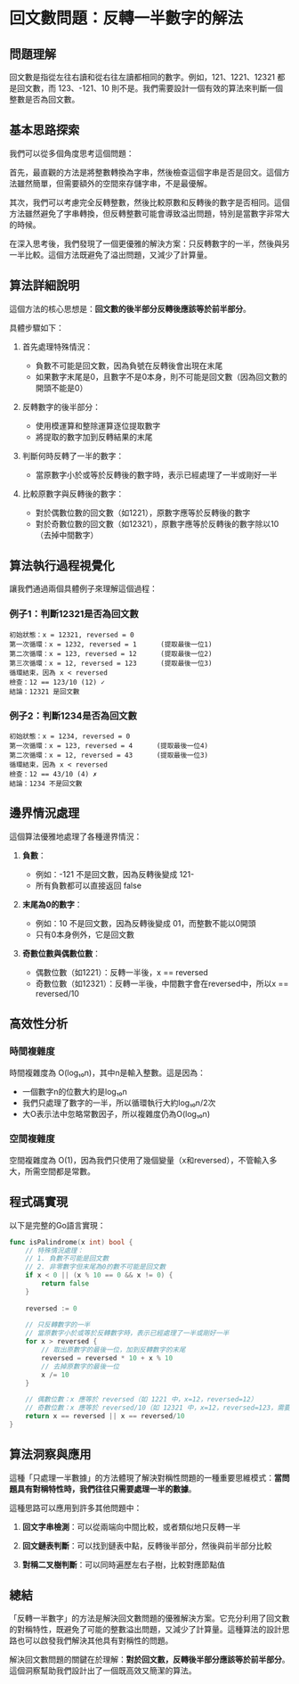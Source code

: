 # 回文數問題：反轉一半數字的解法

## 問題理解

回文數是指從左往右讀和從右往左讀都相同的數字。例如，121、1221、12321 都是回文數，而 123、-121、10 則不是。我們需要設計一個有效的算法來判斷一個整數是否為回文數。

## 基本思路探索

我們可以從多個角度思考這個問題：

首先，最直觀的方法是將整數轉換為字串，然後檢查這個字串是否是回文。這個方法雖然簡單，但需要額外的空間來存儲字串，不是最優解。

其次，我們可以考慮完全反轉整數，然後比較原數和反轉後的數字是否相同。這個方法雖然避免了字串轉換，但反轉整數可能會導致溢出問題，特別是當數字非常大的時候。

在深入思考後，我們發現了一個更優雅的解決方案：只反轉數字的一半，然後與另一半比較。這個方法既避免了溢出問題，又減少了計算量。

## 算法詳細說明

這個方法的核心思想是：**回文數的後半部分反轉後應該等於前半部分**。

具體步驟如下：

1. 首先處理特殊情況：
    - 負數不可能是回文數，因為負號在反轉後會出現在末尾
    - 如果數字末尾是0，且數字不是0本身，則不可能是回文數（因為回文數的開頭不能是0）

2. 反轉數字的後半部分：
    - 使用模運算和整除運算逐位提取數字
    - 將提取的數字加到反轉結果的末尾

3. 判斷何時反轉了一半的數字：
    - 當原數字小於或等於反轉後的數字時，表示已經處理了一半或剛好一半

4. 比較原數字與反轉後的數字：
    - 對於偶數位數的回文數（如1221），原數字應等於反轉後的數字
    - 對於奇數位數的回文數（如12321），原數字應等於反轉後的數字除以10（去掉中間數字）

## 算法執行過程視覺化

讓我們通過兩個具體例子來理解這個過程：

### 例子1：判斷12321是否為回文數

```
初始狀態：x = 12321, reversed = 0
第一次循環：x = 1232, reversed = 1      (提取最後一位1)
第二次循環：x = 123, reversed = 12      (提取最後一位2)
第三次循環：x = 12, reversed = 123      (提取最後一位3)
循環結束，因為 x < reversed
檢查：12 == 123/10 (12) ✓
結論：12321 是回文數
```

### 例子2：判斷1234是否為回文數

```
初始狀態：x = 1234, reversed = 0
第一次循環：x = 123, reversed = 4      (提取最後一位4)
第二次循環：x = 12, reversed = 43      (提取最後一位3)
循環結束，因為 x < reversed
檢查：12 == 43/10 (4) ✗
結論：1234 不是回文數
```

## 邊界情況處理

這個算法優雅地處理了各種邊界情況：

1. **負數**：
    - 例如：-121 不是回文數，因為反轉後變成 121-
    - 所有負數都可以直接返回 false

2. **末尾為0的數字**：
    - 例如：10 不是回文數，因為反轉後變成 01，而整數不能以0開頭
    - 只有0本身例外，它是回文數

3. **奇數位數與偶數位數**：
    - 偶數位數（如1221）：反轉一半後，x == reversed
    - 奇數位數（如12321）：反轉一半後，中間數字會在reversed中，所以x == reversed/10

## 高效性分析

### 時間複雜度

時間複雜度為 O(log₁₀n)，其中n是輸入整數。這是因為：
- 一個數字n的位數大約是log₁₀n
- 我們只處理了數字的一半，所以循環執行大約log₁₀n/2次
- 大O表示法中忽略常數因子，所以複雜度仍為O(log₁₀n)

### 空間複雜度

空間複雜度為 O(1)，因為我們只使用了幾個變量（x和reversed），不管輸入多大，所需空間都是常數。

## 程式碼實現

以下是完整的Go語言實現：

```go
func isPalindrome(x int) bool {
    // 特殊情況處理：
    // 1. 負數不可能是回文數
    // 2. 非零數字但末尾為0的數不可能是回文數
    if x < 0 || (x % 10 == 0 && x != 0) {
        return false
    }
    
    reversed := 0
    
    // 只反轉數字的一半
    // 當原數字小於或等於反轉數字時，表示已經處理了一半或剛好一半
    for x > reversed {
        // 取出原數字的最後一位，加到反轉數字的末尾
        reversed = reversed * 10 + x % 10
        // 去掉原數字的最後一位
        x /= 10
    }
    
    // 偶數位數：x 應等於 reversed（如 1221 中，x=12，reversed=12）
    // 奇數位數：x 應等於 reversed/10（如 12321 中，x=12，reversed=123，需要去掉中間的3）
    return x == reversed || x == reversed/10
}
```

## 算法洞察與應用

這種「只處理一半數據」的方法體現了解決對稱性問題的一種重要思維模式：**當問題具有對稱特性時，我們往往只需要處理一半的數據**。

這種思路可以應用到許多其他問題中：

1. **回文字串檢測**：可以從兩端向中間比較，或者類似地只反轉一半

2. **回文鏈表判斷**：可以找到鏈表中點，反轉後半部分，然後與前半部分比較

3. **對稱二叉樹判斷**：可以同時遍歷左右子樹，比較對應節點值

## 總結

「反轉一半數字」的方法是解決回文數問題的優雅解決方案。它充分利用了回文數的對稱特性，既避免了可能的整數溢出問題，又減少了計算量。這種算法的設計思路也可以啟發我們解決其他具有對稱性的問題。

解決回文數問題的關鍵在於理解：**對於回文數，反轉後半部分應該等於前半部分**。這個洞察幫助我們設計出了一個既高效又簡潔的算法。